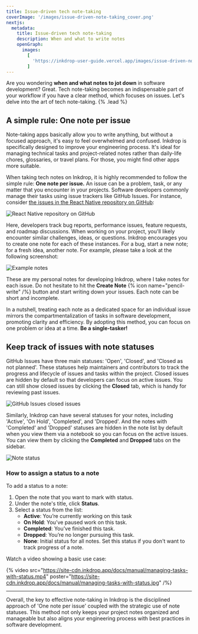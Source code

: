 ```yaml
---
title: Issue-driven tech note-taking
coverImage: '/images/issue-driven-note-taking_cover.png'
nextjs:
  metadata:
    title: Issue-driven tech note-taking
    description: When and what to write notes
    openGraph:
      images:
        [
          'https://inkdrop-user-guide.vercel.app/images/issue-driven-note-taking_cover.png',
        ]
---
```


Are you wondering **when and what notes to jot down** in software development? Great.
Tech note-taking becomes an indispensable part of your workflow if you have a clear method, which focuses on issues.
Let's delve into the art of tech note-taking. {% .lead %}

## A simple rule: One note per issue

Note-taking apps basically allow you to write anything, but without a focused approach, it's easy to feel overwhelmed and confused.
Inkdrop is specifically designed to improve your engineering process. It's ideal for managing technical tasks and project-related notes rather than daily-life chores, glossaries, or travel plans. For those, you might find other apps more suitable.

When taking tech notes on Inkdrop, it is highly recommended to follow the simple rule: **One note per issue.**
An issue can be a problem, task, or any matter that you encounter in your projects.
Software developers commonly manage their tasks using issue trackers like GitHub Issues.
For instance, consider [the issues in the React Native repository on GitHub](https://github.com/facebook/react-native/issues):

![React Native repository on GitHub](/images/issue-driven-note-taking_github-issues.png)

Here, developers track bug reports, performance issues, feature requests, and roadmap discussions.
When working on your project, you'll likely encounter similar challenges, ideas, or questions.
Inkdrop encourages you to create one note for each of these instances.
For a bug, start a new note; for a fresh idea, another note.
For example, please take a look at the following screenshot:

![Example notes](/images/issue-driven-note-taking_example-notes.png)

These are my personal notes for developing Inkdrop, where I take notes for each issue.
Do not hesitate to hit the **Create Note** {% icon name="pencil-write" /%} button and start writing down your issues.
Each note can be short and incomplete.

In a nutshell, treating each note as a dedicated space for an individual issue mirrors the compartmentalization of tasks in software development, promoting clarity and efficiency.
By adopting this method, you can focus on one problem or idea at a time. **Be a single-tasker!**

## Keep track of issues with note statuses

GitHub Issues have three main statuses: 'Open', 'Closed', and 'Closed as not planned'.
These statuses help maintainers and contributors to track the progress and lifecycle of issues and tasks within the project.
Closed issues are hidden by default so that developers can focus on active issues.
You can still show closed issues by clicking the **Closed** tab, which is handy for reviewing past issues.

![GitHub Issues closed issues](/images/issue-driven-note-taking_github-closed-issues.png)

Similarly, Inkdrop can have several statuses for your notes, including 'Active', 'On Hold', 'Completed', and 'Dropped'.
And the notes with 'Completed' and 'Dropped' statuses are hidden in the note list by default when you view them via a notebook so you can focus on the active issues.
You can view them by clicking the **Completed** and **Dropped** tabs on the sidebar.

![Note status](/images/issue-driven-note-taking_note_status.png)

### How to assign a status to a note

To add a status to a note:

1. Open the note that you want to mark with status.
2. Under the note's title, click **Status**.
3. Select a status from the list:
   - **Active**: You’re currently working on this task
   - **On Hold**: You’ve paused work on this task.
   - **Completed**: You’ve finished this task.
   - **Dropped**: You’re no longer pursuing this task.
   - **None**: Initial status for all notes. Set this status if you don't want to track progress of a note.

Watch a video showing a basic use case:

{% video src="https://site-cdn.inkdrop.app/docs/manual/managing-tasks-with-status.mp4" poster="https://site-cdn.inkdrop.app/docs/manual/managing-tasks-with-status.jpg" /%}

---

Overall, the key to effective note-taking in Inkdrop is the disciplined approach of 'One note per issue' coupled with the strategic use of note statuses. This method not only keeps your project notes organized and manageable but also aligns your engineering process with best practices in software development.
